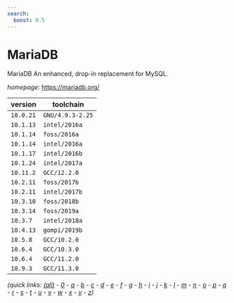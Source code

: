 ```yaml
---
search:
  boost: 0.5
---
```

# MariaDB

MariaDB An enhanced, drop-in replacement for MySQL.

*homepage*: <https://mariadb.org/>

version | toolchain
--------|----------
``10.0.21`` | ``GNU/4.9.3-2.25``
``10.1.13`` | ``intel/2016a``
``10.1.14`` | ``foss/2016a``
``10.1.14`` | ``intel/2016a``
``10.1.17`` | ``intel/2016b``
``10.1.24`` | ``intel/2017a``
``10.11.2`` | ``GCC/12.2.0``
``10.2.11`` | ``foss/2017b``
``10.2.11`` | ``intel/2017b``
``10.3.10`` | ``foss/2018b``
``10.3.14`` | ``foss/2019a``
``10.3.7`` | ``intel/2018a``
``10.4.13`` | ``gompi/2019b``
``10.5.8`` | ``GCC/10.2.0``
``10.6.4`` | ``GCC/10.3.0``
``10.6.4`` | ``GCC/11.2.0``
``10.9.3`` | ``GCC/11.3.0``


*(quick links: [(all)](../index.md) - [0](../0/index.md) - [a](../a/index.md) - [b](../b/index.md) - [c](../c/index.md) - [d](../d/index.md) - [e](../e/index.md) - [f](../f/index.md) - [g](../g/index.md) - [h](../h/index.md) - [i](../i/index.md) - [j](../j/index.md) - [k](../k/index.md) - [l](../l/index.md) - [m](../m/index.md) - [n](../n/index.md) - [o](../o/index.md) - [p](../p/index.md) - [q](../q/index.md) - [r](../r/index.md) - [s](../s/index.md) - [t](../t/index.md) - [u](../u/index.md) - [v](../v/index.md) - [w](../w/index.md) - [x](../x/index.md) - [y](../y/index.md) - [z](../z/index.md))*

